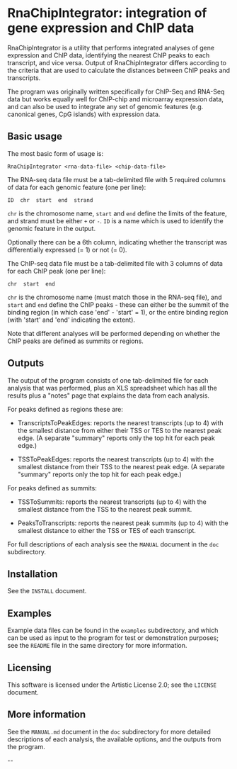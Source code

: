 RnaChipIntegrator: integration of gene expression and ChIP data
============================================================

RnaChipIntegrator is a utility that performs integrated analyses of gene expression
and ChIP data, identifying the nearest ChIP peaks to each transcript, and vice versa. 
Output of RnaChipIntegrator differs according to the criteria that  are used to 
calculate the distances between ChIP peaks and transcripts.

The program was originally written specifically for ChIP-Seq and RNA-Seq data but works
equally well for ChIP-chip and microarray expression data, and can also be used to integrate
any set of genomic features (e.g. canonical genes, CpG islands) with expression data.

Basic usage
-----------

The most basic form of usage is:

    RnaChipIntegrator <rna-data-file> <chip-data-file>

The RNA-seq data file must be a tab-delimited file with 5 required columns of data for each
genomic feature (one per line):

    ID  chr  start  end  strand

`chr` is the chromosome name, `start` and `end` define the limits of the feature,
and strand must be either `+` or `-`. `ID` is a name which is used to identify the
genomic feature in the output.

Optionally there can be a 6th column, indicating whether the transcript was
differentially expressed (= 1) or not (= 0).

The ChIP-seq data file must be a tab-delimited file with 3 columns of data for each
ChIP peak (one per line):

    chr  start  end

`chr` is the chromosome name (must match those in the RNA-seq file), and `start`
and `end` define the ChIP peaks - these can either be the summit of the binding region 
(in which case 'end' - 'start' = 1), or the entire binding region (with 'start' and 
'end' indicating the extent).

Note that different analyses will be performed depending on whether the ChIP peaks
are defined as summits or regions.

Outputs
-------

The output of the program consists of one tab-delimited file for each analysis that
was performed, plus an XLS spreadsheet which has all the results plus a "notes" page
that explains the data from each analysis.

For peaks defined as regions these are:

 * TranscriptsToPeakEdges: reports the nearest transcripts (up to 4) with the smallest
   distance from either their TSS or TES to the nearest peak edge.
   (A separate "summary" reports only the top hit for each peak edge.)

 * TSSToPeakEdges: reports the nearest transcripts (up to 4) with the smallest distance
   from their TSS to the nearest peak edge.
   (A separate "summary" reports only the top hit for each peak edge.)

For peaks defined as summits:

 * TSSToSummits: reports the nearest transcripts (up to 4) with the smallest distance
   from the TSS to the nearest peak summit.

 * PeaksToTranscripts: reports the nearest peak summits (up to 4) with the smallest
   distance to either the TSS or TES of each transcript.

For full descriptions of each analysis see the `MANUAL` document in the `doc`
subdirectory.

Installation
------------

See the `INSTALL` document.

Examples
--------

Example data files can be found in the `examples` subdirectory, and which can be used
as input to the program for test or demonstration purposes; see the `README` file in
the same directory for more information.

Licensing
---------

This software is licensed under the Artistic License 2.0; see the `LICENSE` document.

More information
----------------

See the `MANUAL.md` document in the `doc` subdirectory for more detailed descriptions of
each analysis, the available options, and the outputs from the program.

--
